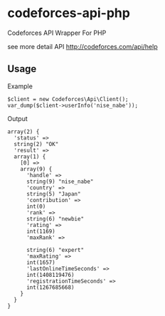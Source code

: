 codeforces-api-php
==================

Codeforces API Wrapper For PHP 

see more detail API http://codeforces.com/api/help

## Usage

Example
```
$client = new Codeforces\Api\Client();
var_dump($client->userInfo('nise_nabe'));
```

Output
```
array(2) {
  'status' =>
  string(2) "OK"
  'result' =>
  array(1) {
    [0] =>
    array(9) {
      'handle' =>
      string(9) "nise_nabe"
      'country' =>
      string(5) "Japan"
      'contribution' =>
      int(0)
      'rank' =>
      string(6) "newbie"
      'rating' =>
      int(1169)
      'maxRank' =>

      string(6) "expert"
      'maxRating' =>
      int(1657)
      'lastOnlineTimeSeconds' =>
      int(1408119476)
      'registrationTimeSeconds' =>
      int(1267685668)
    }
  }
}
```
